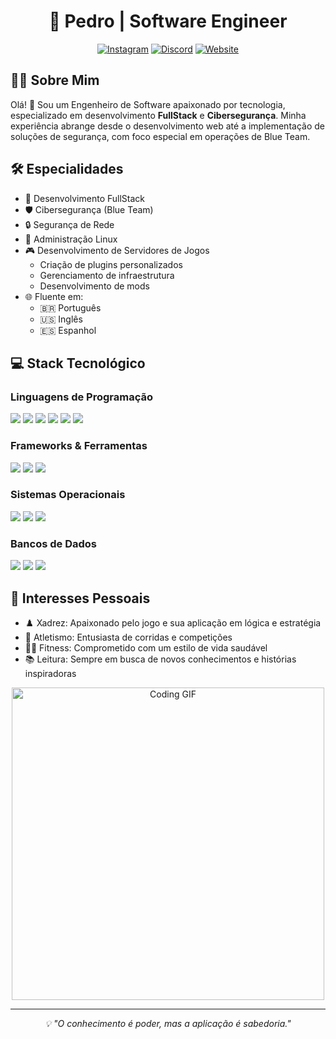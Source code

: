 <div align="center">
  
# 🚀 Pedro | Software Engineer

[![Instagram](https://img.shields.io/badge/Instagram-E4405F?style=for-the-badge&logo=instagram&logoColor=white)](https://www.instagram.com/pedro_ll7ll/)
[![Discord](https://img.shields.io/badge/Discord-7289DA?style=for-the-badge&logo=discord&logoColor=white)](https://discord.com/invite/GQV5bGhnqF)
[![Website](https://img.shields.io/badge/Website-000000?style=for-the-badge&logo=About.me&logoColor=white)](https://discordia-server.ddns.net/)

</div>

## 👨‍💻 Sobre Mim

Olá! 👋 Sou um Engenheiro de Software apaixonado por tecnologia, especializado em desenvolvimento **FullStack** e **Cibersegurança**. Minha experiência abrange desde o desenvolvimento web até a implementação de soluções de segurança, com foco especial em operações de Blue Team.

## 🛠️ Especialidades

- 🔧 Desenvolvimento FullStack
- 🛡️ Cibersegurança (Blue Team)
- 🔒 Segurança de Rede
- 🐧 Administração Linux
- 🎮 Desenvolvimento de Servidores de Jogos
  - Criação de plugins personalizados
  - Gerenciamento de infraestrutura
  - Desenvolvimento de mods
- 🌐 Fluente em:
  - 🇧🇷 Português
  - 🇺🇸 Inglês
  - 🇪🇸 Espanhol

## 💻 Stack Tecnológico

### Linguagens de Programação
<div>
  <img src="https://img.shields.io/badge/JavaScript-F7DF1E?style=for-the-badge&logo=javascript&logoColor=black" />
  <img src="https://img.shields.io/badge/Python-3776AB?style=for-the-badge&logo=python&logoColor=white" />
  <img src="https://img.shields.io/badge/Java-ED8B00?style=for-the-badge&logo=openjdk&logoColor=white" />
  <img src="https://img.shields.io/badge/C++-00599C?style=for-the-badge&logo=cplusplus&logoColor=white" />
  <img src="https://img.shields.io/badge/Kotlin-0095D5?style=for-the-badge&logo=kotlin&logoColor=white" />
  <img src="https://img.shields.io/badge/Lua-2C2D72?style=for-the-badge&logo=lua&logoColor=white" />
</div>

### Frameworks & Ferramentas
<div>
  <img src="https://img.shields.io/badge/Spring-6DB33F?style=for-the-badge&logo=spring&logoColor=white" />
  <img src="https://img.shields.io/badge/React-20232A?style=for-the-badge&logo=react&logoColor=61DAFB" />
  <img src="https://img.shields.io/badge/NumPy-013243?style=for-the-badge&logo=numpy&logoColor=white" />
</div>

### Sistemas Operacionais
<div>
  <img src="https://img.shields.io/badge/Debian-A81D33?style=for-the-badge&logo=debian&logoColor=white" />
  <img src="https://img.shields.io/badge/Fedora-294172?style=for-the-badge&logo=fedora&logoColor=white" />
  <img src="https://img.shields.io/badge/Arch_Linux-1793D1?style=for-the-badge&logo=arch-linux&logoColor=white" />
</div>

### Bancos de Dados
<div>
  <img src="https://img.shields.io/badge/MySQL-005C84?style=for-the-badge&logo=mysql&logoColor=white" />
  <img src="https://img.shields.io/badge/PostgreSQL-316192?style=for-the-badge&logo=postgresql&logoColor=white" />
  <img src="https://img.shields.io/badge/MongoDB-4EA94B?style=for-the-badge&logo=mongodb&logoColor=white" />
</div>

## 🎯 Interesses Pessoais

- ♟️ Xadrez: Apaixonado pelo jogo e sua aplicação em lógica e estratégia
- 🏃 Atletismo: Entusiasta de corridas e competições
- 🏋️‍♂️ Fitness: Comprometido com um estilo de vida saudável
- 📚 Leitura: Sempre em busca de novos conhecimentos e histórias inspiradoras

<div align="center">
  <img src="https://github.com/VariableBee/VariableBee/assets/77739311/4e9f41af-6b57-49a7-b15a-74322e96b4d7" alt="Coding GIF" width="500">
</div>

---

<div align="center">
  <i>💡 "O conhecimento é poder, mas a aplicação é sabedoria."</i>
</div>
